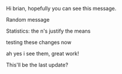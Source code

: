 Hi brian, hopefully you can see this message.

Random message

Statistics: the n's justify the means


testing these changes now 

ah yes i see them, great work!

This'll be the last update?
